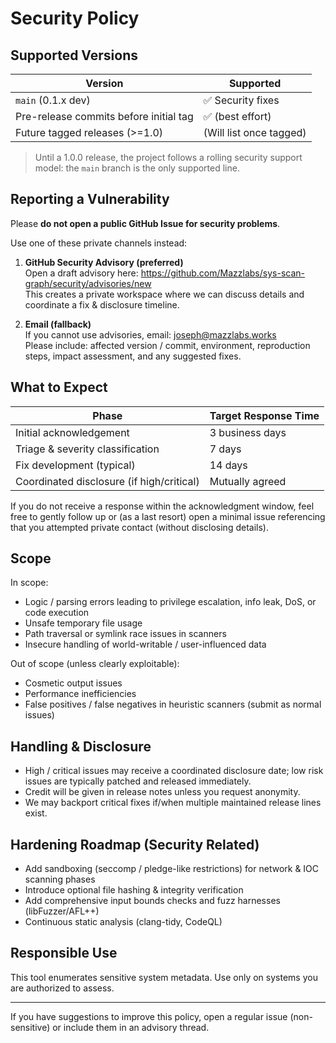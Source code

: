 # Security Policy

## Supported Versions

| Version | Supported |
|---------|-----------|
| `main` (0.1.x dev) | ✅ Security fixes
| Pre-release commits before initial tag | ✅ (best effort)
| Future tagged releases (>=1.0) | (Will list once tagged)

> Until a 1.0.0 release, the project follows a rolling security support model: the `main` branch is the only supported line.

## Reporting a Vulnerability

Please **do not open a public GitHub Issue for security problems**.

Use one of these private channels instead:

1. **GitHub Security Advisory (preferred)**  
   Open a draft advisory here: https://github.com/Mazzlabs/sys-scan-graph/security/advisories/new  
   This creates a private workspace where we can discuss details and coordinate a fix & disclosure timeline.

2. **Email (fallback)**  
   If you cannot use advisories, email: joseph@mazzlabs.works  
   Please include: affected version / commit, environment, reproduction steps, impact assessment, and any suggested fixes.

## What to Expect

| Phase | Target Response Time |
|-------|----------------------|
| Initial acknowledgement | 3 business days |
| Triage & severity classification | 7 days |
| Fix development (typical) | 14 days |
| Coordinated disclosure (if high/critical) | Mutually agreed |

If you do not receive a response within the acknowledgment window, feel free to gently follow up or (as a last resort) open a minimal issue referencing that you attempted private contact (without disclosing details).

## Scope

In scope:
- Logic / parsing errors leading to privilege escalation, info leak, DoS, or code execution
- Unsafe temporary file usage
- Path traversal or symlink race issues in scanners
- Insecure handling of world-writable / user-influenced data

Out of scope (unless clearly exploitable):
- Cosmetic output issues
- Performance inefficiencies
- False positives / false negatives in heuristic scanners (submit as normal issues)

## Handling & Disclosure

- High / critical issues may receive a coordinated disclosure date; low risk issues are typically patched and released immediately.
- Credit will be given in release notes unless you request anonymity.
- We may backport critical fixes if/when multiple maintained release lines exist.

## Hardening Roadmap (Security Related)
- Add sandboxing (seccomp / pledge-like restrictions) for network & IOC scanning phases
- Introduce optional file hashing & integrity verification
- Add comprehensive input bounds checks and fuzz harnesses (libFuzzer/AFL++)
- Continuous static analysis (clang-tidy, CodeQL)

## Responsible Use

This tool enumerates sensitive system metadata. Use only on systems you are authorized to assess.

---
If you have suggestions to improve this policy, open a regular issue (non-sensitive) or include them in an advisory thread.
